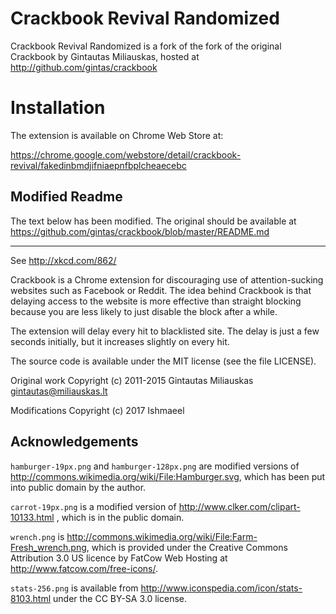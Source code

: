 Crackbook Revival Randomized
=================

Crackbook Revival Randomized is a fork of the fork of the original Crackbook by Gintautas Miliauskas,
hosted at http://github.com/gintas/crackbook

Installation
============

The extension is available on Chrome Web Store at:

<https://chrome.google.com/webstore/detail/crackbook-revival/fakedinbmdjifniaepnfbplcheaecebc>

Modified Readme
---------------

The text below has been modified. The original should be available at
<https://github.com/gintas/crackbook/blob/master/README.md>

---

See <http://xkcd.com/862/>

Crackbook is a Chrome extension for discouraging use of attention-sucking
websites such as Facebook or Reddit. The idea behind Crackbook is that delaying
access to the website is more effective than straight blocking because you
are less likely to just disable the block after a while.

The extension will delay every hit to blacklisted site. The delay is just
a few seconds initially, but it increases slightly on every hit.

The source code is available under the MIT license (see the file LICENSE).

Original work Copyright (c) 2011-2015 Gintautas Miliauskas <gintautas@miliauskas.lt>

Modifications Copyright (c) 2017 Ishmaeel

Acknowledgements
----------------

`hamburger-19px.png` and `hamburger-128px.png` are modified
versions of <http://commons.wikimedia.org/wiki/File:Hamburger.svg>, which
has been put into public domain by the author.

`carrot-19px.png` is a modified version of
<http://www.clker.com/clipart-10133.html> , which is in the public domain.

`wrench.png` is <http://commons.wikimedia.org/wiki/File:Farm-Fresh_wrench.png>,
which is provided under the Creative Commons Attribution 3.0 US licence
by FatCow Web Hosting at <http://www.fatcow.com/free-icons/>.

`stats-256.png` is available from <http://www.iconspedia.com/icon/stats-8103.html>
under the CC BY-SA 3.0 license.
